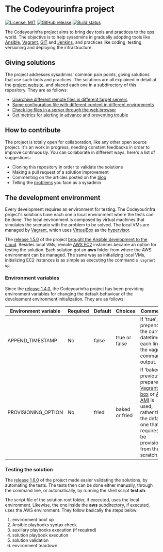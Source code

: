 # The Codeyourinfra project

[![License: MIT](https://img.shields.io/badge/License-MIT-yellow.svg)](https://opensource.org/licenses/MIT) [![GitHub release](https://img.shields.io/github/release/codeyourinfra/codeyourinfra.svg)](https://github.com/codeyourinfra/codeyourinfra/releases/latest) [![Build status](https://travis-ci.org/codeyourinfra/codeyourinfra.svg?branch=master)](https://travis-ci.org/codeyourinfra/codeyourinfra)

The Codeyourinfra project aims to bring dev tools and practices to the ops world. The objective is to help sysadmins in gradually adopting tools like [Ansible](https://www.ansible.com), [Vagrant](https://www.vagrantup.com), [GIT](https://git-scm.com) and [Jenkins](https://jenkins.io), and practices like coding, testing, versioning and deploying the infrastructure.

## Giving solutions

The project addresses sysadmins' common pain points, giving solutions that use such tools and practices. The solutions are all explained in detail at the [project website](http://codeyourinfra.today), and placed each one in a subdirectory of this repository. They are as follows:

* [Unarchive different remote files in different target servers](https://github.com/codeyourinfra/unarchive_from_url_param)
* [Same configuration file with different content in different environments](https://github.com/codeyourinfra/same_cfgfile_diff_content)
* [Check log files in a server through the web browser](https://github.com/codeyourinfra/codeyourinfra/tree/master/check_server_log_files)
* [Get metrics for alerting in advance and preventing trouble](https://github.com/codeyourinfra/codeyourinfra/tree/master/get_metrics_for_alerting)

## How to contribute

The project is totally open for collaboration, like any other open source project. It's an work in progress, needing constant feedbacks in order to improve continuously. You can collaborate in different ways, here's a list of suggestions:

* Cloning this repository in order to validate the solutions
* Making a pull request of a solution improvement
* Commenting on the articles posted on the [blog](http://codeyourinfra.today/blog)
* Telling the [problems](http://codeyourinfra.today/your-problem) you face as a sysadmin

## The development environment

Every development requires an environment for testing. The Codeyourinfra project's solutions have each one a local environment where the tests can be done. The local environment is composed by virtual machines that simulates the scenario with the problem to be solved. The local VMs are managed by [Vagrant](https://www.vagrantup.com), which uses [VirtualBox](https://www.virtualbox.org/) as the [hypervisor](https://en.wikipedia.org/wiki/Hypervisor).

The [release 1.5.0](https://github.com/codeyourinfra/codeyourinfra/releases/tag/1.5.0) of the project [brought the Ansible development to the cloud](http://codeyourinfra.today/bringing-the-ansible-development-to-the-cloud). Besides local VMs, remote [AWS EC2](https://aws.amazon.com/ec2) instances became an option for testing the solution. Each solution got an **aws** folder from where the AWS environment can be managed. The same way as initializing local VMs, initializing EC2 instances is as simple as executing the command `$ vagrant up`.

### Environment variables

Since the [release 1.4.0](https://github.com/codeyourinfra/codeyourinfra/releases/tag/1.4.0), the Codeyourinfra project has been providing environment variables for changing the default behaviour of the development environment initialization. They are as follows:

Environment variable | Required | Default | Choices | Comments
-------------------- | -------- | ------- | ------- | --------
APPEND_TIMESTAMP | No | false | true or false | If 'true', prepend the current datetime in each line of the vagrant command output.
PROVISIONING_OPTION | No | fried | baked or fried | If 'baked', a previously prepared [Vagrant box](https://www.vagrantup.com/docs/boxes.html) or [AWS AMI](https://docs.aws.amazon.com/AWSEC2/latest/UserGuide/AMIs.html) is used, rather than the default one that requires to be provisioned from the scratch.

### Testing the solution

The [release 1.6.0](https://github.com/codeyourinfra/codeyourinfra/releases/tag/1.6.0) of the project made easier validating the solutions, by automating the tests. The tests then can be done either manually, through the command line, or automatically, by running the shell script **test.sh**.

The script file of the solution root folder, if executed, uses the local environment. Likewise, the one inside the **aws** subdirectory, if executed, uses the AWS environment. They follow basically the steps below:

1. environment boot up
2. Ansible playbooks syntax check
3. auxiliary playbooks execution (if required)
4. solution playbook execution
5. solution validation
6. environment teardown

